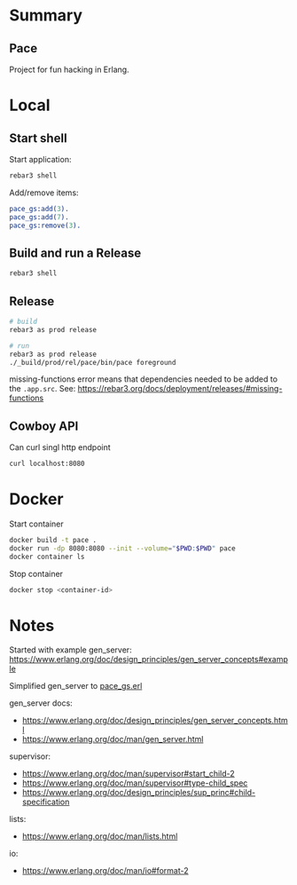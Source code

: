 # Summary

## Pace

Project for fun hacking in Erlang.

# Local

## Start shell

Start application:

```bash
rebar3 shell
```

Add/remove items:

```erlang
pace_gs:add(3).
pace_gs:add(7).
pace_gs:remove(3).
```

## Build and run a Release

```bash
rebar3 shell
```

## Release

```bash
# build
rebar3 as prod release

# run
rebar3 as prod release
./_build/prod/rel/pace/bin/pace foreground
```

missing-functions error means that dependencies needed to be added to the `.app.src`. See: https://rebar3.org/docs/deployment/releases/#missing-functions

## Cowboy API

Can curl singl http endpoint

```bash
curl localhost:8080
```

# Docker

Start container

```bash
docker build -t pace .
docker run -dp 8080:8080 --init --volume="$PWD:$PWD" pace
docker container ls
```

Stop container

```bash
docker stop <container-id>
```

# Notes

Started with example gen_server:
https://www.erlang.org/doc/design_principles/gen_server_concepts#example

Simplified gen_server to [pace_gs.erl](#src/pace_gs.erl)

gen_server docs:

- https://www.erlang.org/doc/design_principles/gen_server_concepts.html
- https://www.erlang.org/doc/man/gen_server.html

supervisor:

- https://www.erlang.org/doc/man/supervisor#start_child-2
- https://www.erlang.org/doc/man/supervisor#type-child_spec
- https://www.erlang.org/doc/design_principles/sup_princ#child-specification

lists:

- https://www.erlang.org/doc/man/lists.html

io:

- https://www.erlang.org/doc/man/io#format-2

